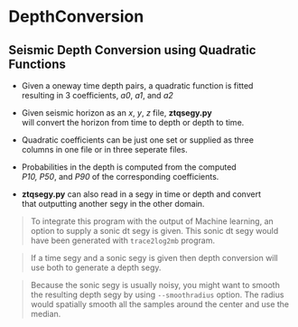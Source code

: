 # DepthConversion
## Seismic Depth Conversion using Quadratic Functions
* Given a oneway time depth pairs, a quadratic function is fitted  
resulting in 3 coefficients, _a0_, _a1_, and _a2_
* Given seismic horizon as an _x_, _y_, _z_ file, **ztqsegy.py**  
will convert the horizon from time to depth or depth to time.
* Quadratic coefficients can be just one set or supplied as three  
columns in one file or in three seperate files.
* Probabilities in the depth is computed from the computed  
_P10, P50_, and _P90_ of the corresponding coefficients. 

*  **ztqsegy.py** can also read in a segy in time or depth and convert  
that outputting another segy in the other domain. 

>  To integrate this program with the output of Machine learning, an option to supply a sonic dt segy is given. This sonic dt segy would have been generated with `trace2log2mb` program.

>  If a time segy and a sonic segy is given then depth conversion will use both to generate a depth segy.  

>  Because the sonic segy is usually noisy, you might want to smooth the resulting depth segy by using `--smoothradius` option. The radius would spatially smooth all the samples around the center and use the median. 
